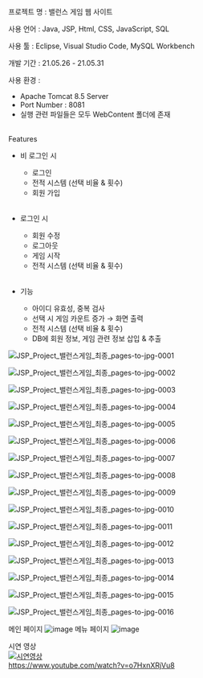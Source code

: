 프로젝트 명 : 밸런스 게임 웹 사이트

사용 언어 : Java, JSP, Html, CSS, JavaScript, SQL

사용 툴 : Eclipse, Visual Studio Code, MySQL Workbench

개발 기간 : 21.05.26 - 21.05.31

사용 환경 : 
- Apache Tomcat 8.5 Server
- Port Number : 8081
- 실행 관련 파일들은 모두 WebContent 폴더에 존재

<br>
Features 


- 비 로그인 시
    - 로그인
    - 전적 시스템 (선택 비율 & 횟수)
    - 회원 가입<br><br>

- 로그인 시
    - 회원 수정
    - 로그아웃
    - 게임 시작
    - 전적 시스템 (선택 비율 & 횟수)<br><br>

- 기능
    - 아이디 유효성, 중복 검사
    - 선택 시 게임 카운트 증가 → 화면 출력
    - 전적 시스템 (선택 비율 & 횟수)
    - DB에 회원 정보, 게임 관련 정보 삽입 & 추출

![JSP_Project_밸런스게임_최종_pages-to-jpg-0001](https://user-images.githubusercontent.com/50795314/120182892-f55f5980-c249-11eb-9eb6-ec450caee76e.jpg)

![JSP_Project_밸런스게임_최종_pages-to-jpg-0002](https://user-images.githubusercontent.com/50795314/120182897-f8f2e080-c249-11eb-9907-553908d54641.jpg)

![JSP_Project_밸런스게임_최종_pages-to-jpg-0003](https://user-images.githubusercontent.com/50795314/120182908-fb553a80-c249-11eb-8b21-34f8ddab3dd5.jpg)

![JSP_Project_밸런스게임_최종_pages-to-jpg-0004](https://user-images.githubusercontent.com/50795314/120182913-fd1efe00-c249-11eb-8a40-c6ae5ed70761.jpg)

![JSP_Project_밸런스게임_최종_pages-to-jpg-0005](https://user-images.githubusercontent.com/50795314/120182921-0019ee80-c24a-11eb-9492-88e10aab9603.jpg)

![JSP_Project_밸런스게임_최종_pages-to-jpg-0006](https://user-images.githubusercontent.com/50795314/120182930-027c4880-c24a-11eb-8c6c-721439de9412.jpg)

![JSP_Project_밸런스게임_최종_pages-to-jpg-0007](https://user-images.githubusercontent.com/50795314/120182941-04460c00-c24a-11eb-8c37-2f4ed15193bd.jpg)

![JSP_Project_밸런스게임_최종_pages-to-jpg-0008](https://user-images.githubusercontent.com/50795314/120182949-06a86600-c24a-11eb-8bf9-d8ef8eff365f.jpg)

![JSP_Project_밸런스게임_최종_pages-to-jpg-0009](https://user-images.githubusercontent.com/50795314/120182960-090ac000-c24a-11eb-8ae9-fdaae0ae58e9.jpg)

![JSP_Project_밸런스게임_최종_pages-to-jpg-0010](https://user-images.githubusercontent.com/50795314/120182965-0ad48380-c24a-11eb-9f74-0ded6c8aa65e.jpg)

![JSP_Project_밸런스게임_최종_pages-to-jpg-0011](https://user-images.githubusercontent.com/50795314/120182975-0c9e4700-c24a-11eb-9b8c-f25843e82807.jpg)

![JSP_Project_밸런스게임_최종_pages-to-jpg-0012](https://user-images.githubusercontent.com/50795314/120182988-0f00a100-c24a-11eb-8138-1c46e970beac.jpg)

![JSP_Project_밸런스게임_최종_pages-to-jpg-0013](https://user-images.githubusercontent.com/50795314/120182992-1162fb00-c24a-11eb-8224-4ae5149fdca3.jpg)

![JSP_Project_밸런스게임_최종_pages-to-jpg-0014](https://user-images.githubusercontent.com/50795314/120182997-132cbe80-c24a-11eb-8716-168cecc9c5ec.jpg)

![JSP_Project_밸런스게임_최종_pages-to-jpg-0015](https://user-images.githubusercontent.com/50795314/120183005-158f1880-c24a-11eb-9e08-c6123444c1f7.jpg)

![JSP_Project_밸런스게임_최종_pages-to-jpg-0016](https://user-images.githubusercontent.com/50795314/120183010-1758dc00-c24a-11eb-8ebd-4a6af883a8d4.jpg)

메인 페이지
![image](https://user-images.githubusercontent.com/50795314/120070292-b358db00-c0c4-11eb-98c3-796aee705630.png)
메뉴 페이지
![image](https://user-images.githubusercontent.com/50795314/120104683-a73a4f80-c190-11eb-9d74-e4d6f85a4627.png)

시연 영상 <br>
[![시연영상](http://img.youtube.com/vi/o7HxnXRjVu8/0.jpg)](https://youtu.be/o7HxnXRjVu8?t=0s) 
<br> https://www.youtube.com/watch?v=o7HxnXRjVu8
